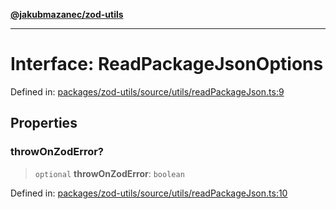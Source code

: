 [**@jakubmazanec/zod-utils**](../README.md)

---

# Interface: ReadPackageJsonOptions

Defined in:
[packages/zod-utils/source/utils/readPackageJson.ts:9](https://github.com/jakubmazanec/tools/blob/76a9140b954a789a6120dd2126b179ec0180d7e9/packages/zod-utils/source/utils/readPackageJson.ts#L9)

## Properties

### throwOnZodError?

> `optional` **throwOnZodError**: `boolean`

Defined in:
[packages/zod-utils/source/utils/readPackageJson.ts:10](https://github.com/jakubmazanec/tools/blob/76a9140b954a789a6120dd2126b179ec0180d7e9/packages/zod-utils/source/utils/readPackageJson.ts#L10)
